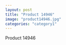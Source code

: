 ```yaml
---
layout: post
title: "Product 14946"
image: "product14946.jpg"
categories: "category1"
---
```

Product 14946
